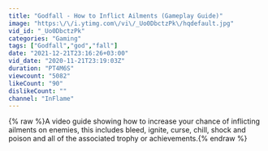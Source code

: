 ```yaml
---
title: "Godfall - How to Inflict Ailments (Gameplay Guide)"
image: "https:\/\/i.ytimg.com\/vi\/_Uo0DbctzPk\/hqdefault.jpg"
vid_id: "_Uo0DbctzPk"
categories: "Gaming"
tags: ["Godfall","god","fall"]
date: "2021-12-21T23:16:26+03:00"
vid_date: "2020-11-21T23:19:03Z"
duration: "PT4M6S"
viewcount: "5082"
likeCount: "90"
dislikeCount: ""
channel: "InFlame"
---
```

{% raw %}A video guide showing how to increase your chance of inflicting ailments on enemies, this includes bleed, ignite, curse, chill, shock and poison and all of the associated trophy or achievements.{% endraw %}
